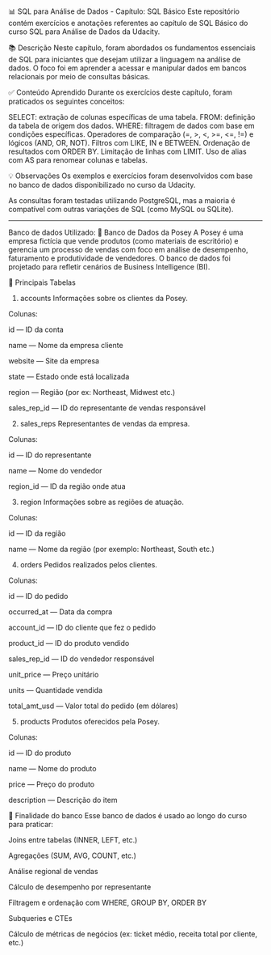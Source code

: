 📊 SQL para Análise de Dados - Capítulo: SQL Básico
Este repositório contém exercícios e anotações referentes ao capítulo de SQL Básico do curso SQL para Análise de Dados da Udacity.

📚 Descrição
Neste capítulo, foram abordados os fundamentos essenciais de SQL para iniciantes que desejam utilizar a linguagem na análise de dados. O foco foi em aprender a acessar e manipular dados em bancos relacionais por meio de consultas básicas.

✅ Conteúdo Aprendido
Durante os exercícios deste capítulo, foram praticados os seguintes conceitos:

SELECT: extração de colunas específicas de uma tabela.
FROM: definição da tabela de origem dos dados.
WHERE: filtragem de dados com base em condições específicas.
Operadores de comparação (=, >, <, >=, <=, !=) e lógicos (AND, OR, NOT).
Filtros com LIKE, IN e BETWEEN.
Ordenação de resultados com ORDER BY.
Limitação de linhas com LIMIT.
Uso de alias com AS para renomear colunas e tabelas.

💡 Observações
Os exemplos e exercícios foram desenvolvidos com base no banco de dados disponibilizado no curso da Udacity.

As consultas foram testadas utilizando PostgreSQL, mas a maioria é compatível com outras variações de SQL (como MySQL ou SQLite).

--------------------------------------------------------------------------------------------------------------------------------------------------------------------------------------

Banco de dados Utilizado:
🏢 Banco de Dados da Posey
A Posey é uma empresa fictícia que vende produtos (como materiais de escritório) e gerencia um processo de vendas com foco em análise de desempenho, faturamento e produtividade de vendedores. O banco de dados foi projetado para refletir cenários de Business Intelligence (BI).

🔹 Principais Tabelas
1. accounts
Informações sobre os clientes da Posey.

Colunas:

id — ID da conta

name — Nome da empresa cliente

website — Site da empresa

state — Estado onde está localizada

region — Região (por ex: Northeast, Midwest etc.)

sales_rep_id — ID do representante de vendas responsável



2. sales_reps
Representantes de vendas da empresa.

Colunas:

id — ID do representante

name — Nome do vendedor

region_id — ID da região onde atua




3. region
Informações sobre as regiões de atuação.

Colunas:

id — ID da região

name — Nome da região (por exemplo: Northeast, South etc.)




4. orders
Pedidos realizados pelos clientes.

Colunas:

id — ID do pedido

occurred_at — Data da compra

account_id — ID do cliente que fez o pedido

product_id — ID do produto vendido

sales_rep_id — ID do vendedor responsável

unit_price — Preço unitário

units — Quantidade vendida

total_amt_usd — Valor total do pedido (em dólares)




5. products
Produtos oferecidos pela Posey.

Colunas:

id — ID do produto

name — Nome do produto

price — Preço do produto

description — Descrição do item




🎯 Finalidade do banco
Esse banco de dados é usado ao longo do curso para praticar:

Joins entre tabelas (INNER, LEFT, etc.)

Agregações (SUM, AVG, COUNT, etc.)

Análise regional de vendas

Cálculo de desempenho por representante

Filtragem e ordenação com WHERE, GROUP BY, ORDER BY

Subqueries e CTEs

Cálculo de métricas de negócios (ex: ticket médio, receita total por cliente, etc.)


